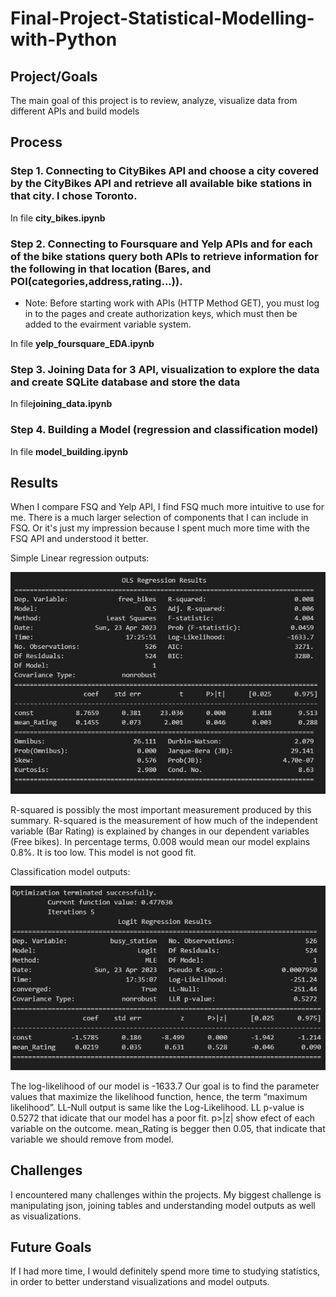 # Final-Project-Statistical-Modelling-with-Python

## Project/Goals

The main goal of this project is to review, analyze, visualize data from different APIs and build models



## Process
### Step 1. Connecting to CityBikes API and choose a city covered by the CityBikes API and retrieve all available bike stations in that city. I chose Toronto. 

In file **city_bikes.ipynb**

### Step 2. Connecting to Foursquare and Yelp APIs and for each of the bike stations query both APIs to retrieve information for the following in that location (Bares, and POI(categories,address,rating...)).

- Note: Before starting work with APIs (HTTP Method GET), you must log in to the pages and create authorization keys, which must then be added to the evairment variable system.

In file **yelp_foursquare_EDA.ipynb**

### Step 3. Joining Data for 3 API, visualization to explore the data and create SQLite database and store the data

In file**joining_data.ipynb**

### Step 4. Building a Model (regression and classification model)

In file **model_building.ipynb**


## Results
When I compare FSQ and Yelp API, I find FSQ much more intuitive to use for me.
There is a much larger selection of components that I can include in FSQ. Or it's just my impression because I spent much more time with the FSQ API and understood it better.

Simple Linear regression outputs:

![Simple Linear regression](images/Simple_Linear_Regression.PNG)

R-squared is possibly the most important measurement produced by this summary. R-squared is the measurement of how much of the independent variable (Bar Rating) is explained by changes in our dependent variables (Free bikes). In percentage terms, 0.008 would mean our model explains 0.8%. It is too low. This model is not good fit.


Classification model outputs:

![Classification model/Logistic regression](images/Classification_model(LogisticRegression).PNG)

The log-likelihood of our model is -1633.7
Our goal is to find the parameter values that maximize the likelihood function, hence, the term “maximum likelihood”.
LL-Null output is same like the Log-Likelihood. 
LL p-value is 0.5272 that idicate that our model has a poor fit.
p>|z| show efect of each variable on the outcome. mean_Rating is begger then 0.05, that indicate that variable we should remove from model. 

## Challenges 
I encountered many challenges within the projects.
My biggest challenge is manipulating json, joining tables and understanding model outputs as well as visualizations.

## Future Goals
If I had more time, I would definitely spend more time to studying statistics, in order to better understand visualizations and model outputs.
